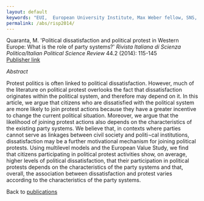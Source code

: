 ```yaml
---
layout: default
keywords: "EUI,  European University Institute, Max Weber fellow, SNS, Scuola Normale Superiore, LUISS, LUISS Guido Carli, post-doc, mario quaranta, publications, cv, CV, political science, sociology, political sociology, political protest, economic crisis, political participation, research, articles, article, Scuola Normale Superiore, book, books, conference, paper, researchgate, academia, googe scholar, scholar, dipartimento di scienze politiche, department of political science, democracy, political, social, european, participation, political science, social media"
permalink: /abs/risp2014/
---
```


Quaranta, M. 'Political dissatisfaction and political protest in Western Europe: What is the role of party systems?' *Rivista Italiana di Scienza Politica/Italian Political Science Review* 44.2 (2014): 115-145  
[Publisher link](https://www.rivisteweb.it/doi/10.1426/77644)

_Abstract_

Protest politics is often linked to political dissatisfaction. However, much of the literature on political protest overlooks the fact that dissatisfaction originates within the political system, and therefore may depend on it. In this article, we argue that citizens who are dissatisfied with the political system are more likely to join protest actions because they have a greater incentive to change the current political situation. Moreover, we argue that the likelihood of joining protest actions also depends on the characteristics of the existing party systems. We believe that, in contexts where parties cannot serve as linkages between civil society and politi¬cal institutions, dissatisfaction may be a further motivational mechanism for joining political protests. Using multilevel models and the European Value Study, we find that citizens participating in political protest activities show, on average, higher levels of political dissatisfaction, that their participation in political protests depends on the characteristics of the party systems and that, overall, the association between dissatisfaction and protest varies according to the characteristics of the party systems.


Back to [publications](/publications/)
